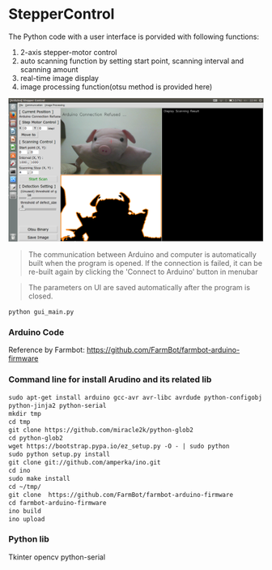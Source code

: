 StepperControl
==========================
The Python code with a user interface is porvided with following functions:
1. 2-axis stepper-motor control
2. auto scanning function by setting start point, scanning interval and scanning amount
3. real-time image display 
4. image processing function(otsu method is provided here)

![GUI of gui_main.py](./gui_1.png)

> The communication between Arduino and computer is automatically built when the program is opened. If the connection is failed, it can be re-built again by clicking the 'Connect to Arduino' button in menubar


> The parameters on UI are saved automatically after the program is closed. 

```command line: 
python gui_main.py
```

### Arduino Code
Reference by Farmbot:
    https://github.com/FarmBot/farmbot-arduino-firmware 

### Command line for install Arudino and its related lib
```
sudo apt-get install arduino gcc-avr avr-libc avrdude python-configobj python-jinja2 python-serial
mkdir tmp
cd tmp
git clone https://github.com/miracle2k/python-glob2
cd python-glob2
wget https://bootstrap.pypa.io/ez_setup.py -O - | sudo python
sudo python setup.py install
git clone git://github.com/amperka/ino.git
cd ino
sudo make install
cd ~/tmp/
git clone  https://github.com/FarmBot/farmbot-arduino-firmware
cd farmbot-arduino-firmware
ino build
ino upload
```

### Python lib
Tkinter
opencv
python-serial


